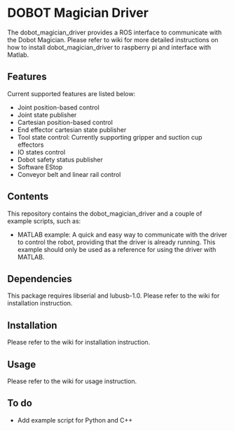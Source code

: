 # DOBOT Magician Driver
The dobot_magician_driver provides a ROS interface to communicate with the Dobot Magician.
Please refer to wiki for more detailed instructions on how to install dobot_magician_driver to raspberry pi and interface with Matlab. 

## Features
Current supported features are listed below:
- Joint position-based control
- Joint state publisher
- Cartesian position-based control
- End effector cartesian state publisher
- Tool state control: Currently supporting gripper and suction cup effectors
- IO states control
- Dobot safety status publisher
- Software EStop
- Conveyor belt and linear rail control

## Contents
This repository contains the dobot_magician_driver and a couple of example scripts, such as:
- MATLAB example: A quick and easy way to communicate with the driver to control the robot, providing that the driver is already running. This example should only be used as a reference for using the driver with MATLAB. 

## Dependencies
This package requires libserial and lubusb-1.0. Please refer to the wiki for installation instruction.

## Installation
Please refer to the wiki for installation instruction.

## Usage
Please refer to the wiki for usage instruction.

## To do
- Add example script for Python and C++
